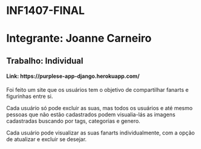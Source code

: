 # INF1407-FINAL
<h1>Integrante: Joanne Carneiro</h1>
<h2>Trabalho: Individual</h2>
<h4>Link: https://purplese-app-django.herokuapp.com/</h4>
<p>Foi feito um site que os usuários tem o objetivo de compartilhar fanarts e figurinhas entre si.</p>
<p>Cada usuário só pode excluir as suas, mas todos os usuários e até mesmo pessoas que não estão cadastrados podem visualia-lás as imagens cadastradas buscando por tags, categorias e genero.</p>
<p>Cada usuário pode visualizar as suas fanarts individualmente, com a opção de atualizar e excluir se desejar.</p>

 
